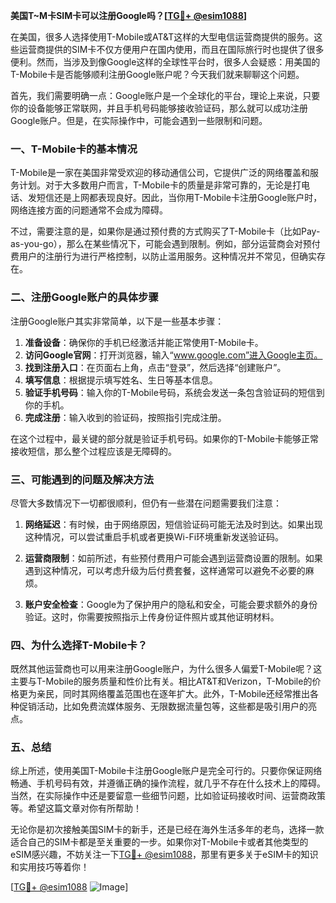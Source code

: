**美国T~M卡SIM卡可以注册Google吗？[[TG💪+ @esim1088](https://t.me/s/esim1088)]**

在美国，很多人选择使用T-Mobile或AT&T这样的大型电信运营商提供的服务。这些运营商提供的SIM卡不仅方便用户在国内使用，而且在国际旅行时也提供了很多便利。然而，当涉及到像Google这样的全球性平台时，很多人会疑惑：用美国的T-Mobile卡是否能够顺利注册Google账户呢？今天我们就来聊聊这个问题。

首先，我们需要明确一点：Google账户是一个全球化的平台，理论上来说，只要你的设备能够正常联网，并且手机号码能够接收验证码，那么就可以成功注册Google账户。但是，在实际操作中，可能会遇到一些限制和问题。

### **一、T-Mobile卡的基本情况**

T-Mobile是一家在美国非常受欢迎的移动通信公司，它提供广泛的网络覆盖和服务计划。对于大多数用户而言，T-Mobile卡的质量是非常可靠的，无论是打电话、发短信还是上网都表现良好。因此，当你用T-Mobile卡注册Google账户时，网络连接方面的问题通常不会成为障碍。

不过，需要注意的是，如果你是通过预付费的方式购买了T-Mobile卡（比如Pay-as-you-go），那么在某些情况下，可能会遇到限制。例如，部分运营商会对预付费用户的注册行为进行严格控制，以防止滥用服务。这种情况并不常见，但确实存在。

### **二、注册Google账户的具体步骤**

注册Google账户其实非常简单，以下是一些基本步骤：

1. **准备设备**：确保你的手机已经激活并能正常使用T-Mobile卡。
2. **访问Google官网**：打开浏览器，输入“www.google.com”进入Google主页。
3. **找到注册入口**：在页面右上角，点击“登录”，然后选择“创建账户”。
4. **填写信息**：根据提示填写姓名、生日等基本信息。
5. **验证手机号码**：输入你的T-Mobile号码，系统会发送一条包含验证码的短信到你的手机。
6. **完成注册**：输入收到的验证码，按照指引完成注册。

在这个过程中，最关键的部分就是验证手机号码。如果你的T-Mobile卡能够正常接收短信，那么整个过程应该是无障碍的。

### **三、可能遇到的问题及解决方法**

尽管大多数情况下一切都很顺利，但仍有一些潜在问题需要我们注意：

1. **网络延迟**：有时候，由于网络原因，短信验证码可能无法及时到达。如果出现这种情况，可以尝试重启手机或者更换Wi-Fi环境重新发送验证码。
   
2. **运营商限制**：如前所述，有些预付费用户可能会遇到运营商设置的限制。如果遇到这种情况，可以考虑升级为后付费套餐，这样通常可以避免不必要的麻烦。

3. **账户安全检查**：Google为了保护用户的隐私和安全，可能会要求额外的身份验证。这时，你需要按照指示上传身份证件照片或其他证明材料。

### **四、为什么选择T-Mobile卡？**

既然其他运营商也可以用来注册Google账户，为什么很多人偏爱T-Mobile呢？这主要与T-Mobile的服务质量和性价比有关。相比AT&T和Verizon，T-Mobile的价格更为亲民，同时其网络覆盖范围也在逐年扩大。此外，T-Mobile还经常推出各种促销活动，比如免费流媒体服务、无限数据流量包等，这些都是吸引用户的亮点。

### **五、总结**

综上所述，使用美国T-Mobile卡注册Google账户是完全可行的。只要你保证网络畅通、手机号码有效，并遵循正确的操作流程，就几乎不存在什么技术上的障碍。当然，在实际操作中还是要留意一些细节问题，比如验证码接收时间、运营商政策等。希望这篇文章对你有所帮助！

无论你是初次接触美国SIM卡的新手，还是已经在海外生活多年的老鸟，选择一款适合自己的SIM卡都是至关重要的一步。如果你对T-Mobile卡或者其他类型的eSIM感兴趣，不妨关注一下[TG💪+ @esim1088](https://t.me/s/esim1088)，那里有更多关于eSIM卡的知识和实用技巧等着你！

[[TG💪+ @esim1088](https://t.me/s/esim1088) ![Image](https://i.postimg.cc/4NQfJmqS/Snipaste-2025-05-13-00-14-12.png)]
